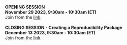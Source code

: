 <b> OPENING SESSION </b> </br>
<b>November 29 2023, 9:30am - 10:30am (ET) </b> </br>
Join from the  <a target="_blank" href={{site.data.course.LiveSessions.open_session.link}}>link</a>
<br>
<br>
<b> CLOSING SESSION - Creating a Reproducibility Package</b> </br>
<b>December 13 2023, 9:30am - 10:30am (ET) </b></br>
Join from the  <a target="_blank"  href={{site.data.course.LiveSessions.closing_session.link}}>link</a>